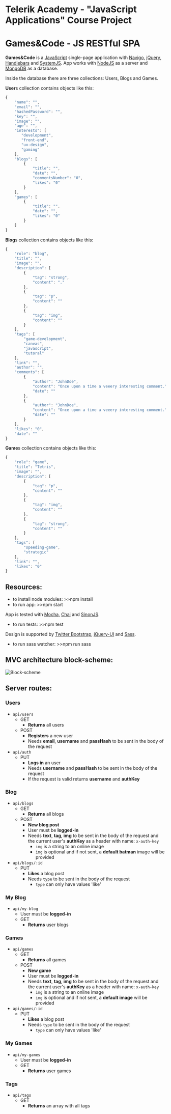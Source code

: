 # Telerik Academy - "JavaScript Applications" Course Project

# **Games&Code** - JS RESTful SPA

**Games&Code** is a [JavaScript](https://www.javascript.com/ "JavaScript") single-page application with [Navigo](https://github.com/krasimir/navigo "Navigo"), [jQuery](http://jquery.com/"jQuery"), [Handlebars](http://handlebarsjs.com/ "Handlebars") and [SystemJS](https://github.com/systemjs/systemjs "SystemJS").
App works with [NodeJS](https://nodejs.org/ "NodeJS") as a server and [MongoDB](https://www.mongodb.com/ "MongoDB") as a database.

Inside the database there are three collections: Users, Blogs and Games.

**User**s collection contains objects like this:

```javascript
{
    "name": "",
    "email": "",
    "hashedPassword": "",
    "key": "",
    "image": "",
    "age": "",
    "interests": [
       "development",
       "front-end",
       "ux-design",
       "gaming"
    ],
    "blogs": [
        {
            "title": "",
            "date": "",
            "commentsNumber": "0",
            "likes": "0"
        }
    ],
    "games": [
        {
            "title": "",
            "date": "",
            "likes": "0"
        }
    ]
}
```

**Blog**s collection contains objects like this:

```javascript
{
    "role": "blog",
    "title": "",
    "image": "",
    "description": [
        {
            "tag": "strong",
            "content": "."
        },
        {
            "tag": "p",
            "content": ""
        },
        {
            "tag": "img",
            "content": ""
        }
    ],
    "tags": [
        "game-development",
        "canvas",
        "javascript",
        "tutoral"
    ],
    "link": "",
    "author": "",
    "comments": [
        {
            "author": "JohnDoe",
            "content": "Once upon a time a veeery interesting comment.",
            "date": ""
        },
        {
            "author": "JohnDoe",
            "content": "Once upon a time a veeery interesting comment.",
            "date": ""
        }
    ],
    "likes": "0",
    "date": ""
}
```

**Game**s collection contains objects like this:
```javascript
{
    "role": "game",
    "title": "Tetris",
    "image": "",
    "description": [
        {
            "tag": "p",
            "content": ""
        },
        {
            "tag": "img",
            "content": ""
        },
        {
            "tag": "strong",
            "content": ""
        }
    ],
    "tags": [
        "speeding-game",
        "strategic"
    ],
    "link": "",
    "likes": "0"
}
```

## Resources:

- to install node modules: >>npm install
- to run app: >>npm start

App is tested with [Mocha](https://mochajs.org/ "Mocha"), [Chai](http://chaijs.com/ "Chai") and [SinonJS](http://sinonjs.org/ "SinonJS").

- to run tests: >>npm test

Design is supported by [Twitter Bootstrap](http://getbootstrap.com/ "Twitter Bootstrap"), [jQuery-UI](http://jqueryui.com/ "jQuery-UI") and [Sass](http://sass-lang.com/ "Sass").

- to run sass watcher: >>npm run sass


## MVC architecture block-scheme: 
![Block-scheme](./app/public/assets/images/arch-block.png "Block-scheme")

## Server routes:

### Users

* `api/users`
  * GET
    * **Returns** all users
  * POST
    * **Registers** a new user
    * Needs **email**, **username** and **passHash** to be sent in the body of the request
* `api/auth`
  * PUT
    * **Logs in** an user
    * Needs **username** and **passHash** to be sent in the body of the request
	* If the request is valid returns **username** and **authKey**

### Blog

* `api/blogs`
  * GET
    * **Returns** all blogs
  * POST
    * **New blog post** 
	* User must be **logged-in**
    * Needs **text**, **tag**, **img** to be sent in the body of the request and the current user's **authKey** as a header with name: `x-auth-key`
      * `img` is a string to an online image
      * `img` is optional and if not sent, a **default batman** image will be provided
* `api/blogs/:id`
  * PUT
    * **Likes** a blog post
    * Needs `type` to be sent in the body of the request
      * `type` can only have values 'like'

###	My Blog

* `api/my-blog`
	* User must be **logged-in**
  * GET
    * **Returns** user blogs
    

###	Games

* `api/games`
  * GET
    * **Returns** all games
  * POST
    * **New game** 
	* User must be **logged-in**
    * Needs **text**, **tag**, **img** to be sent in the body of the request and the current user's **authKey** as a header with name: `x-auth-key`
      * `img` is a string to an online image
      * `img` is optional and if not sent, a **default image** will be provided
* `api/games/:id`
  * PUT
    * **Likes** a blog post
    * Needs `type` to be sent in the body of the request
      * `type` can only have values 'like'

###	My Games

* `api/my-games`
	* User must be **logged-in**
  * GET
    * **Returns** user games
    
###	Tags
*	`api/tags`
	*	GET
		*	**Returns** an array with all tags

